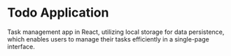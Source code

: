 # Todo Application
Task management app in React, utilizing local storage for data persistence, which enables users to manage their tasks efficiently in a single-page interface.
